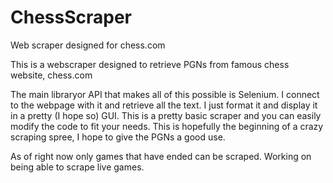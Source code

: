 # ChessScraper
Web scraper designed for chess.com

This is a webscraper designed to retrieve PGNs from famous chess website, chess.com 

The main libraryor API that makes all of this possible is Selenium. I connect to the webpage with it and retrieve all the text. I just format it and display it in a pretty (I hope so) GUI. This is a pretty basic scraper and you can easily modify the code to fit your needs. This is hopefully the beginning of a crazy scraping spree, I hope to give the PGNs a good use. 

As of right now only games that have ended can be scraped. Working on being able to scrape live games. 
 
